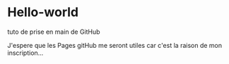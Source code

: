 # Hello-world
tuto de prise en main de GitHub

J'espere que les Pages gitHub me seront utiles car c'est la raison de mon inscription...

